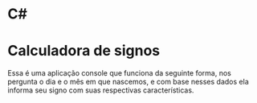 # C#

# Calculadora de signos

Essa é uma aplicação console que funciona da seguinte forma, nos pergunta o dia e o mês em que nascemos, e com base nesses dados ela informa seu signo com suas respectivas características.
